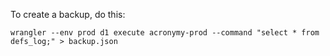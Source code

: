 To create a backup, do this:

```
wrangler --env prod d1 execute acronymy-prod --command "select * from defs_log;" > backup.json
```
